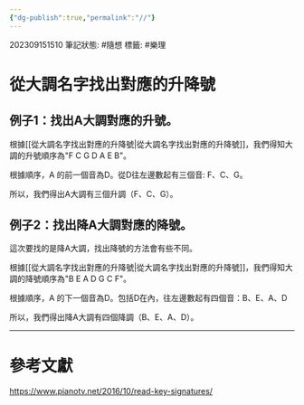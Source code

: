 ```yaml
---
{"dg-publish":true,"permalink":"//"}
---
```


202309151510
筆記狀態: #隨想
標籤: #樂理 

# 從大調名字找出對應的升降號

## 例子1：找出A大調對應的升號。

根據[[從大調名字找出對應的升降號\|從大調名字找出對應的升降號]]，我們得知大調的升號順序為"F C G D A E B"。

根據順序，A 的前一個音為D。從D往左邊數起有三個音: F、C、G。

所以，我們得出A大調有三個升調（F、C、G）。

## 例子2：找出降A大調對應的降號。

這次要找的是降A大調，找出降號的方法會有些不同。

根據[[從大調名字找出對應的升降號\|從大調名字找出對應的升降號]]，我們得知大調的降號順序為"B E A D G C F"。

根據順序，A 的下一個音為D。包括D在內，往左邊數起有四個音：B、E、A、D

所以，我們得出降A大調有四個降調（B、E、A、D）。

---
# 參考文獻

https://www.pianotv.net/2016/10/read-key-signatures/